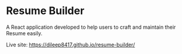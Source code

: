 # Resume Builder
A React application developed to help users to craft and maintain their Resume easily.

Live site: https://dileep8417.github.io/resume-builder/
